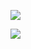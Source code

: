 <!-- Source is https://github.com/DenverCoder1/github-readme-streak-stats -->
<a href="#"><img src="https://streak-stats.demolab.com?user=elvybean&theme=shades-of-purple"/></a>

<!-- Source is https://github.com/anuraghazra/github-readme-stats -->
<a href="#"><img align=left src="https://github-readme-stats.vercel.app/api/top-langs/?username=elvybean&layout=donut&theme=shades-of-purple&count_private=true"/></a>
